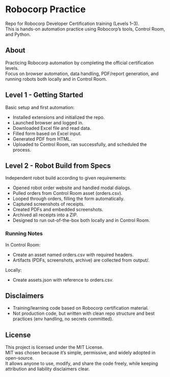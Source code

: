 # Robocorp Practice
Repo for Robocorp Developer Certification training (Levels 1–3).  
This is hands-on automation practice using Robocorp’s tools, Control Room, and Python.

## About
Practicing Robocorp automation by completing the official certification levels.  
Focus on browser automation, data handling, PDF/report generation, and running robots both locally and in Control Room.

## Level 1 - Getting Started
Basic setup and first automation:
- Installed extensions and initialized the repo.
- Launched browser and logged in.
- Downloaded Excel file and read data.
- Filled form based on Excel input.
- Generated PDF from HTML.
- Uploaded to Control Room, ran successfully, and scheduled the process.

## Level 2 - Robot Build from Specs
Independent robot build according to given requirements:
- Opened robot order website and handled modal dialogs.
- Pulled orders from Control Room asset (orders.csv).
- Looped through orders, filling the form automatically.
- Captured screenshots of receipts.
- Created PDFs and embedded screenshots.
- Archived all receipts into a ZIP.
- Designed to run out-of-the-box both locally and in Control Room.

### Running Notes
In Control Room:
- Create an asset named orders.csv with required headers.
- Artifacts (PDFs, screenshots, archive) are collected from output/.

Locally:
- Create assets.json with reference to orders.csv.

## Disclaimers
- Training/learning code based on Robocorp certification material.
- Not production code, but written with clean repo structure and best practices (env handling, no secrets committed).

## License
This project is licensed under the MIT License.  
MIT was chosen because it’s simple, permissive, and widely adopted in open-source.  
It allows anyone to use, modify, and share the code freely, while keeping attribution and liability disclaimers clear.